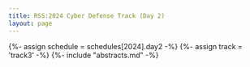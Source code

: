 ```yaml
---
title: RSS:2024 Cyber Defense Track (Day 2)
layout: page
---
```

{%- assign schedule = schedules[2024].day2 -%}
{%- assign track = 'track3' -%}
{%- include "abstracts.md" -%}